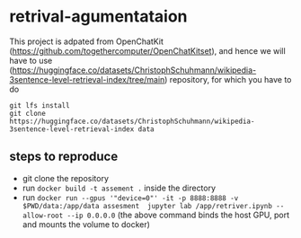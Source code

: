 # retrival-agumentataion
This project is adpated from  OpenChatKit (https://github.com/togethercomputer/OpenChatKitset), and hence we will have to use (https://huggingface.co/datasets/ChristophSchuhmann/wikipedia-3sentence-level-retrieval-index/tree/main) repository, for which you have to do

    git lfs install
    git clone https://huggingface.co/datasets/ChristophSchuhmann/wikipedia-3sentence-level-retrieval-index data

## steps to reproduce
* git clone the repository
* run `docker build -t assement .` inside the directory
* run `docker run --gpus '"device=0"' -it -p 8888:8888 -v $PWD/data:/app/data assesment  jupyter lab /app/retriver.ipynb --allow-root --ip 0.0.0.0`
  (the above command binds the host GPU, port and mounts the volume to docker)
  


    
